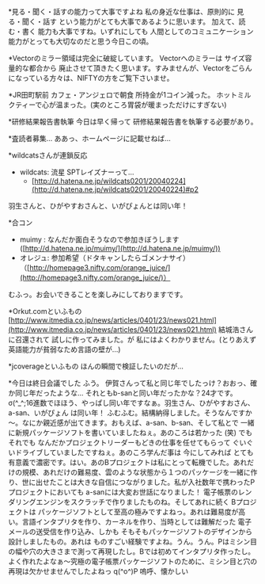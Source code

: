 *見る・聞く・話すの能力って大事ですよね
私の身近な仕事は、原則的に 見る・聞く・話す という能力がとても大事であるように思います。
加えて、読む・書く 能力も大事ですね。いずれにしても 人間としてのコミュニケーション能力がとっても大切なのだと思う今日この頃。

*Vectorのミラー領域は完全に破綻しています。
Vectorへのミラーは サイズ容量的な都合から 廃止させて頂きたく思います。すみませんが、Vectorをごらんになっている方々は、NIFTYの方をご覧下さいませ。

*JR田町駅前 カフェ・アンジェロで朝食
所持金が1コイン減った。
ホットミルクティーで心が温まった。(実のところ胃袋が暖まっただけにすぎない)

*研修結果報告書執筆
今日は早く帰って 研修結果報告書を執筆する必要があり。

*査読者募集…
ああっ、ホームページに記載せねば…

*wildcatsさんが連鎖反応

* wildcats: 流星 SPTレイズナーって…
  * [http://d.hatena.ne.jp/wildcats0201/20040224](http://d.hatena.ne.jp/wildcats0201/20040224)#p2

羽生さんと、ひがやすおさんと、いがぴょんとは同い年！

*合コン

* muimy : なんだか面白そうなので参加きぼうします([http://d.hatena.ne.jp/muimy/](http://d.hatena.ne.jp/muimy/)) 
* オレジュ: 参加希望（ドタキャンしたらゴメンナサイ）（[http://homepage3.nifty.com/orange_juice/](http://homepage3.nifty.com/orange_juice/)） 

むふっ。お会いできることを楽しみにしておりますです。

*Orkut.comといふもの
[http://www.itmedia.co.jp/news/articles/0401/23/news021.html](http://www.itmedia.co.jp/news/articles/0401/23/news021.html)
結城浩さんに召還されて 試しに作ってみました。が 私にはよくわかりません。(とりあえず英語能力が貧弱なため言語の壁が…)

*jcoverageといふもの
ほんの瞬間で検証したいのだが…

*今日は終日会議でした
ふう。
伊賀さんって私と同じ年でしたっけ？おおっ、確か同じ年だったような… それともb-sanと同い年だったかな？24才です。σ(^_^;16進数でほほう、やっぱし同い年ですなぁ。羽生さん、ひがやすおさん、a-san、いがぴょん は同い年！ ふむふむ。結構納得しました。そうなんですか～。なにか親近感が出てきます。おもえば、a-san、b-san、そして私とで 一緒に新規パッケージソフトを書いていましたねぇ。あのころは若かった (笑) でも それでも なんだかプロジェクトリーダーもどきの仕事を任せてもらって ぐいぐいドライブしていましたですねぇ。あのころ学んだ事は 今にしてみれば とても有意義で濃密です。はい。あのBプロジェクトは私にとって転機でした。あれだけの規模、あれだけの難易度、雲のような状態から１つのパッケージを一緒に作り、世に出せたことは大きな自信につながりました。私が入社数年で携わったPプロジェクトにおいても a-sanには大変お世話になりました！ 電子帳票のレンダリングエンジンをスクラッチで作りましたものね。そしてあれに続く Bプロジェクトは パッケージソフトとして至高の極みですよねっ。あれは難易度が高い。言語インタプリタを作り、カーネルを作り、当時としては難解だった 電子メールの送受信を作り込み、しかも そもそもパッケージソフトのデザインから 設計しましたもの。あれは ものすごい経験ですよね。うん。うん。Pはミシン目の幅や穴の大きさまで測って再現したし。Bでは初めてインタプリタ作ったし。よく作れたよなぁ～究極の電子帳票パッケージソフトのために、ミシン目と穴の再現は欠かせませんでしたよねっ q(^o^)P 嗚呼、懐かしい
